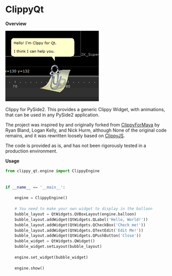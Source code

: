 # ClippyQt
<b>Overview</b>

<img src="screenshot.png"/>

Clippy for PySide2. 
This provides a generic Clippy Widget, with animations, that can be used in any PySide2 application.

The project was inspired by and originally forked from <a href="https://github.com/LoganKelly/ClippyForMaya">ClippyForMaya</a> 
by Ryan Bland, Logan Kelly, and Nick Hurm, although None of the original code remains, and it was rewritten 
loosely based on <a href="https://github.com/clippyjs/clippy.js">ClippyJS</a>. 


The code is provided as is, and has not been rigorously tested in a production environment.

<b>Usage</b>

```python
from clippy_qt.engine import ClippyEngine


if __name__ == '__main__':

    engine = ClippyEngine()

    # You need to make your own widget to display in the balloon
    bubble_layout = QtWidgets.QVBoxLayout(engine.balloon)
    bubble_layout.addWidget(QtWidgets.QLabel('Hello, World!'))
    bubble_layout.addWidget(QtWidgets.QCheckBox('Check me!'))
    bubble_layout.addWidget(QtWidgets.QTextEdit('Edit Me!'))
    bubble_layout.addWidget(QtWidgets.QPushButton('Close'))
    bubble_widget = QtWidgets.QWidget()
    bubble_widget.setLayout(bubble_layout)
    
    engine.set_widget(bubble_widget)

    engine.show()
```
